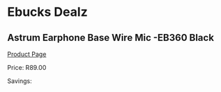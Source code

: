 
# Ebucks Dealz
## Astrum Earphone Base Wire Mic -EB360 Black
[Product Page](https://www.ebucks.com/web/shop/productSelected.do?prodId=1207167625&catId=1207273786)

Price: R89.00

Savings: 


	